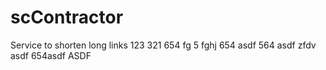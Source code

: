 # scContractor
Service to shorten long links
123
321
654
fg
5
fghj
654
asdf
564
asdf
zfdv
asdf
654asdf
ASDF
